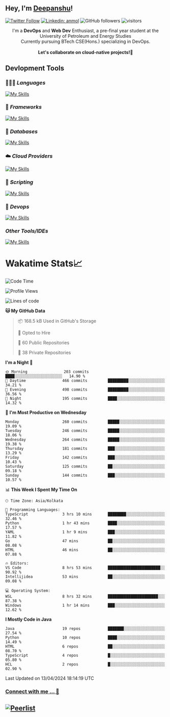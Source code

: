 ## Hey, I'm [Deepanshu](https://bio.link/deepanshgk)!

[![Twitter Follow](https://img.shields.io/twitter/follow/deepanshuurawat?label=Follow)](https://twitter.com/intent/follow?screen_name=deepanshuurawat)
[![Linkedin: anmol](https://img.shields.io/badge/-deepanshu-blue?style=flat-square&logo=Linkedin&logoColor=white&link=https://www.linkedin.com/in/deepanshu-rawat6/)](https://www.linkedin.com/in/deepanshu-rawat6/)
![GitHub followers](https://img.shields.io/github/followers/deepanshu-rawat6?label=Follow&style=social)
![visitors](https://visitor-badge.laobi.icu/badge?page_id=deepanshu-rawat6.deepanshu-rawat6)


<div align="center">
I'm a <b>DevOps</b> and <b>Web Dev</b> Enthusiast, a pre-final year student at the University of Petroleum and Energy Studies <br> Currently pursuing BTech CSE(Hons.) specializing in DevOps.
</div>

<br>

<div align="center">
 <b>Let's collaborate on cloud-native projects!🚀</b>
</div>

## **Devlopment Tools**

### 🧑🏻‍💻 *Languages*
[![My Skills](https://skillicons.dev/icons?i=go,java,py,js,ts,html,css&theme=dark)](https://skillicons.dev)

### 🔎 *Frameworks*
[![My Skills](https://skillicons.dev/icons?i=nodejs,express&theme=dark)](https://skillicons.dev)

### 🛅 *Databases*
[![My Skills](https://skillicons.dev/icons?i=mysql,mongodb,postgres,prisma&theme=dark)](https://skillicons.dev)

### ☁️ *Cloud Providers*
[![My Skills](https://skillicons.dev/icons?i=aws,netlify&theme=dark)](https://skillicons.dev)

### 📜 *Scripting*
[![My Skills](https://skillicons.dev/icons?i=bash&theme=dark)](https://skillicons.dev)

### 👀 *Devops*
[![My Skills](https://skillicons.dev/icons?i=docker,kubernetes,githubactions,jenkins,grafana,prometheus&theme=dark)](https://skillicons.dev)

### *Other Tools/IDEs*
[![My Skills](https://skillicons.dev/icons?i=git,github,vscode,idea,maven&theme=dark)](https://skillicons.dev)

# Wakatime Stats📈

<!--START_SECTION:waka-->
![Code Time](http://img.shields.io/badge/Code%20Time-282%20hrs%2036%20mins-blue)

![Profile Views](http://img.shields.io/badge/Profile%20Views-11-blue)

![Lines of code](https://img.shields.io/badge/From%20Hello%20World%20I%27ve%20Written-610.2%20thousand%20lines%20of%20code-blue)

**🐱 My GitHub Data** 

> 📦 168.5 kB Used in GitHub's Storage 
 > 
> 💼 Opted to Hire
 > 
> 📜 60 Public Repositories 
 > 
> 🔑 38 Private Repositories 
 > 
**I'm a Night 🦉** 

```text
🌞 Morning                203 commits         ████░░░░░░░░░░░░░░░░░░░░░   14.90 % 
🌆 Daytime                466 commits         █████████░░░░░░░░░░░░░░░░   34.21 % 
🌃 Evening                498 commits         █████████░░░░░░░░░░░░░░░░   36.56 % 
🌙 Night                  195 commits         ████░░░░░░░░░░░░░░░░░░░░░   14.32 % 
```
📅 **I'm Most Productive on Wednesday** 

```text
Monday                   260 commits         █████░░░░░░░░░░░░░░░░░░░░   19.09 % 
Tuesday                  246 commits         █████░░░░░░░░░░░░░░░░░░░░   18.06 % 
Wednesday                264 commits         █████░░░░░░░░░░░░░░░░░░░░   19.38 % 
Thursday                 181 commits         ███░░░░░░░░░░░░░░░░░░░░░░   13.29 % 
Friday                   142 commits         ███░░░░░░░░░░░░░░░░░░░░░░   10.43 % 
Saturday                 125 commits         ██░░░░░░░░░░░░░░░░░░░░░░░   09.18 % 
Sunday                   144 commits         ███░░░░░░░░░░░░░░░░░░░░░░   10.57 % 
```


📊 **This Week I Spent My Time On** 

```text
🕑︎ Time Zone: Asia/Kolkata

💬 Programming Languages: 
TypeScript               3 hrs 10 mins       ████████░░░░░░░░░░░░░░░░░   32.46 % 
Python                   1 hr 43 mins        ████░░░░░░░░░░░░░░░░░░░░░   17.57 % 
YAML                     1 hr 9 mins         ███░░░░░░░░░░░░░░░░░░░░░░   11.82 % 
Go                       47 mins             ██░░░░░░░░░░░░░░░░░░░░░░░   08.08 % 
HTML                     46 mins             ██░░░░░░░░░░░░░░░░░░░░░░░   07.88 % 

🔥 Editors: 
VS Code                  8 hrs 53 mins       ███████████████████████░░   90.92 % 
Intellijidea             53 mins             ██░░░░░░░░░░░░░░░░░░░░░░░   09.08 % 

💻 Operating System: 
WSL                      8 hrs 32 mins       ██████████████████████░░░   87.38 % 
Windows                  1 hr 14 mins        ███░░░░░░░░░░░░░░░░░░░░░░   12.62 % 
```

**I Mostly Code in Java** 

```text
Java                     19 repos            ███████░░░░░░░░░░░░░░░░░░   27.54 % 
Python                   10 repos            ████░░░░░░░░░░░░░░░░░░░░░   14.49 % 
HTML                     6 repos             ██░░░░░░░░░░░░░░░░░░░░░░░   08.70 % 
TypeScript               4 repos             █░░░░░░░░░░░░░░░░░░░░░░░░   05.80 % 
HCL                      2 repos             █░░░░░░░░░░░░░░░░░░░░░░░░   02.90 % 
```




 Last Updated on 13/04/2024 18:14:19 UTC
<!--END_SECTION:waka-->



### [Connect with me ... 💬](https://bio.link/deepanshgk) 
[![Peerlist](https://github-readme-badge.peerlist.io/api/deepanshurawat6?style=social)](https://peerlist.io/deepanshurawat6) 
---

<!--- 
![Snake animation](https://github.com/deepanshu-rawat6/deepanshu-rawat6/blob/output/github-contribution-grid-snake.svg)
---
--->

<!--- 
[![@deepanshurawat6's Holopin board](https://holopin.io/api/user/board?user=deepanshurawat6)](https://holopin.io/@deepanshurawat6)
---
--->

